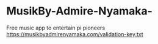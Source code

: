 # MusikBy-Admire-Nyamaka-
Free music app to entertain pi pioneers 
https://musikbyadmirenyamaka.com/validation-key.txt
